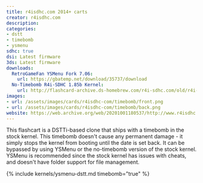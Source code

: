 ```yaml
---
title: r4isdhc.com 2014+ carts
creator: r4isdhc.com
description:
categories:
- dstt
- timebomb
- ysmenu
sdhc: true
dsi: Latest firmware
3ds: Latest firmware
downloads:
  RetroGameFan YSMenu Fork 7.06:
    url: https://gbatemp.net/download/35737/download
  No-Timebomb R4i-SDHC 1.85b Kernel:
    url: http://flashcard-archive.ds-homebrew.com/r4i-sdhc.com/old/r4i-sdhc.com_DEMON_1.85b-notimebomb.zip
images:
- url: /assets/images/cards/r4isdhc-com/timebomb/front.png
- url: /assets/images/cards/r4isdhc-com/timebomb/back.png
website: https://web.archive.org/web/20201001180537/http://www.r4isdhc.com/
---
```


This flashcart is a DSTTi-based clone that ships with a timebomb in the stock kernel. This timebomb doesn't cause any permanent damage - it simply stops the kernel from booting until the date is set back. It can be bypassed by using YSMenu or the no-timebomb version of the stock kernel. YSMenu is recommended since the stock kernel has issues with cheats, and doesn't have folder support for file management.

{% include kernels/ysmenu-dstt.md timebomb="true" %}
